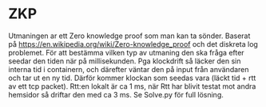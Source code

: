 # ZKP
Utmaningen ar ett Zero knowledge proof som man kan ta sönder. Baserat på https://en.wikipedia.org/wiki/Zero-knowledge_proof och det diskreta log problemet. För att bestämma vilken typ av utmaning den ska fråga efter seedar den tiden när på millisekunden.
Pga klockdrift så läcker den sin interna tid i containern, och därefter väntar den på input från användaren och tar ut en ny tid.
Därför kommer klockan som seedas vara (läckt tid + rtt av ett tcp packet). Rtt:en lokalt är ca 1 ms, när Rtt har blivit testat mot andra hemsidor så driftar den med ca 3 ms.
Se Solve.py för full lösning.

